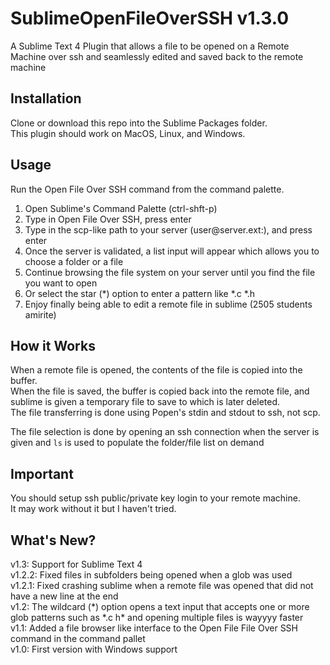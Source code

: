 # SublimeOpenFileOverSSH v1.3.0
A Sublime Text 4 Plugin that allows a file to be opened on a Remote Machine over ssh and seamlessly edited and saved back to the remote machine

## Installation
Clone or download this repo into the Sublime Packages folder.<br>
This plugin should work on MacOS, Linux, and Windows.

## Usage
Run the Open File Over SSH command from the command palette.
1. Open Sublime's Command Palette (ctrl-shft-p)
2. Type in Open File Over SSH, press enter
3. Type in the scp-like path to your server (user<span>@server.</span>ext:), and press enter
4. Once the server is validated, a list input will appear which allows you to choose a folder or a file
5. Continue browsing the file system on your server until you find the file you want to open
6. Or select the star (\*) option to enter a pattern like \*.c \*.h
7. Enjoy finally being able to edit a remote file in sublime (2505 students amirite)

## How it Works
When a remote file is opened, the contents of the file is copied into the buffer.<br>
When the file is saved, the buffer is copied back into the remote file, and sublime is given a temporary file to save to which is later deleted.<br>
The file transferring is done using Popen's stdin and stdout to ssh, not scp.

The file selection is done by opening an ssh connection when the server is given and `ls` is used to populate the folder/file list on demand

## Important
You should setup ssh public/private key login to your remote machine.<br>
It may work without it but I haven't tried.

## What's New?
v1.3: Support for Sublime Text 4<br>
v1.2.2: Fixed files in subfolders being opened when a glob was used<br>
v1.2.1: Fixed crashing sublime when a remote file was opened that did not have a new line at the end<br>
v1.2: The wildcard (\*) option opens a text input that accepts one or more glob patterns such as \*.c h\* and opening multiple files is wayyyy faster<br>
v1.1: Added a file browser like interface to the Open File File Over SSH command in the command pallet<br>
v1.0: First version with Windows support
